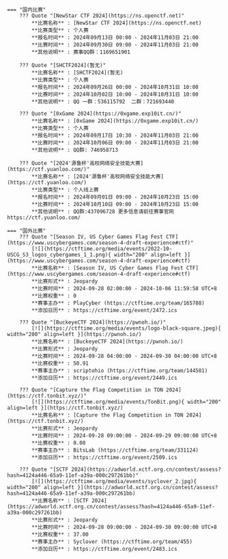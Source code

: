     === "国内比赛"
        ??? Quote "[NewStar CTF 2024](https://ns.openctf.net)"  
            **比赛名称** : [NewStar CTF 2024](https://ns.openctf.net)  
            **比赛类型** : 个人赛  
            **报名时间** : 2024年09月13日 00:00 - 2024年11月03日 21:00  
            **比赛时间** : 2024年09月30日 09:00 - 2024年11月03日 21:00  
            **其他说明** : 赛事QQ群：1169651901  
            
        ??? Quote "[SHCTF2024](暂无)"  
            **比赛名称** : [SHCTF2024](暂无)  
            **比赛类型** : 个人赛  
            **报名时间** : 2024年09月26日 00:00 - 2024年10月31日 10:00  
            **比赛时间** : 2024年10月02日 10:00 - 2024年10月31日 10:00  
            **其他说明** : QQ 一群：536115792  二群：721693440  
            
        ??? Quote "[0xGame 2024](https://0xgame.exp10it.cn/)"  
            **比赛名称** : [0xGame 2024](https://0xgame.exp10it.cn/)  
            **比赛类型** : 个人赛  
            **报名时间** : 2024年09月17日 10:30 - 2024年11月03日 21:00  
            **比赛时间** : 2024年10月06日 09:00 - 2024年11月03日 21:00  
            **其他说明** : QQ群: 746958713  
            
        ??? Quote "[2024'源鲁杯'高校网络安全技能大赛](https://ctf.yuanloo.com/)"  
            **比赛名称** : [2024'源鲁杯'高校网络安全技能大赛](https://ctf.yuanloo.com/)  
            **比赛类型** : 个人线上赛  
            **报名时间** : 2024年09月01日 09:00 - 2024年10月23日 15:00  
            **比赛时间** : 2024年10月10日 09:00 - 2024年10月23日 15:00  
            **其他说明** : QQ群:437096728 更多信息请前往赛事官网 https://ctf.yuanloo.com/  
                
    === "国外比赛"
        ??? Quote "[Season IV, US Cyber Games Flag Fest CTF](https://www.uscybergames.com/season-4-draft-experience#ctf)"  
            [![](https://ctftime.org/media/events/2022-10-USCG_S3_logos_cybergames_1_1.png){ width="200" align=left }](https://www.uscybergames.com/season-4-draft-experience#ctf)  
            **比赛名称** : [Season IV, US Cyber Games Flag Fest CTF](https://www.uscybergames.com/season-4-draft-experience#ctf)  
            **比赛形式** : Jeopardy  
            **比赛时间** : 2024-09-28 02:00:00 - 2024-10-06 11:59:58 UTC+8  
            **比赛权重** : 0  
            **赛事主办** : PlayCyber (https://ctftime.org/team/165788)  
            **添加日历** : https://ctftime.org/event/2472.ics  
            
        ??? Quote "[BuckeyeCTF 2024](https://pwnoh.io/)"  
            [![](https://ctftime.org/media/events/logo-black-square.jpeg){ width="200" align=left }](https://pwnoh.io/)  
            **比赛名称** : [BuckeyeCTF 2024](https://pwnoh.io/)  
            **比赛形式** : Jeopardy  
            **比赛时间** : 2024-09-28 04:00:00 - 2024-09-30 04:00:00 UTC+8  
            **比赛权重** : 50.91  
            **赛事主办** : scriptohio (https://ctftime.org/team/144581)  
            **添加日历** : https://ctftime.org/event/2449.ics  
            
        ??? Quote "[Capture the Flag Competition in TON 2024](https://ctf.tonbit.xyz/)"  
            [![](https://ctftime.org/media/events/TonBit.png){ width="200" align=left }](https://ctf.tonbit.xyz/)  
            **比赛名称** : [Capture the Flag Competition in TON 2024](https://ctf.tonbit.xyz/)  
            **比赛形式** : Jeopardy  
            **比赛时间** : 2024-09-28 09:00:00 - 2024-09-29 09:00:00 UTC+8  
            **比赛权重** : 0.00  
            **赛事主办** : BitsLab (https://ctftime.org/team/331124)  
            **添加日历** : https://ctftime.org/event/2509.ics  
            
        ??? Quote "[SCTF 2024](https://adworld.xctf.org.cn/contest/assess?hash=4124a446-65a9-11ef-a39a-000c297261bb)"  
            [![](https://ctftime.org/media/events/syclover_2.jpg){ width="200" align=left }](https://adworld.xctf.org.cn/contest/assess?hash=4124a446-65a9-11ef-a39a-000c297261bb)  
            **比赛名称** : [SCTF 2024](https://adworld.xctf.org.cn/contest/assess?hash=4124a446-65a9-11ef-a39a-000c297261bb)  
            **比赛形式** : Jeopardy  
            **比赛时间** : 2024-09-28 09:00:00 - 2024-09-30 09:00:00 UTC+8  
            **比赛权重** : 37.00  
            **赛事主办** : Syclover (https://ctftime.org/team/455)  
            **添加日历** : https://ctftime.org/event/2483.ics  
            